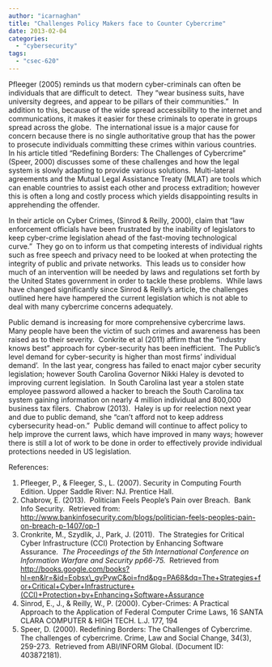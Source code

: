 ```yaml
---
author: "icarnaghan"
title: "Challenges Policy Makers face to Counter Cybercrime"
date: 2013-02-04
categories: 
  - "cybersecurity"
tags: 
  - "csec-620"
---
```


Pfleeger (2005) reminds us that modern cyber-criminals can often be individuals that are difficult to detect.  They “wear business suits, have university degrees, and appear to be pillars of their communities.”  In addition to this, because of the wide spread accessibility to the internet and communications, it makes it easier for these criminals to operate in groups spread across the globe.  <!--more-->The international issue is a major cause for concern because there is no single authoritative group that has the power to prosecute individuals committing these crimes within various countries.  In his article titled “Redefining Borders: The Challenges of Cybercrime” (Speer, 2000) discusses some of these challenges and how the legal system is slowly adapting to provide various solutions.  Multi-lateral agreements and the Mutual Legal Assistance Treaty (MLAT) are tools which can enable countries to assist each other and process extradition; however this is often a long and costly process which yields disappointing results in apprehending the offender.

In their article on Cyber Crimes, (Sinrod & Reilly, 2000), claim that “law enforcement officials have been frustrated by the inability of legislators to keep cyber-crime legislation ahead of the fast-moving technological curve.”  They go on to inform us that competing interests of individual rights such as free speech and privacy need to be looked at when protecting the integrity of public and private networks.  This leads us to consider how much of an intervention will be needed by laws and regulations set forth by the United States government in order to tackle these problems.  While laws have changed significantly since Sinrod & Reilly’s article, the challenges outlined here have hampered the current legislation which is not able to deal with many cybercrime concerns adequately.

Public demand is increasing for more comprehensive cybercrime laws.  Many people have been the victim of such crimes and awareness has been raised as to their severity.  Conkrite et al (2011) affirm that the “industry knows best” approach for cyber-security has been inefficient.  The Public’s level demand for cyber-security is higher than most firms’ individual demand’.  In the last year, congress has failed to enact major cyber security legislation; however South Carolina Governor Nikki Haley is devoted to improving current legislation.  In South Carolina last year a stolen state employee password allowed a hacker to breach the South Carolina tax system gaining information on nearly 4 million individual and 800,000 business tax filers.  Chabrow (2013).  Haley is up for reelection next year and due to public demand, she “can’t afford not to keep address cybersecurity head-on.”  Public demand will continue to affect policy to help improve the current laws, which have improved in many ways; however there is still a lot of work to be done in order to effectively provide individual protections needed in US legislation.

References:

1. Pfleeger, P., & Fleeger, S., L. (2007). Security in Computing Fourth Edition. Upper Saddle River: NJ. Prentice Hall.
2. Chabrow, E. (2013).  Politician Feels People’s Pain over Breach.  Bank Info Security.  Retrieved from: http://www.bankinfosecurity.com/blogs/politician-feels-peoples-pain-on-breach-p-1407/op-1
3. Cronkrite, M., Szydlik, J., Park, J. (2011).  The Strategies for Critical Cyber Infrastructure (CCI) Protection by Enhancing Software Assurance.  _The Proceedings of the 5th International Conference on Information Warfare and Security pp66-75._  Retrieved from http://books.google.com/books?hl=en&lr=&id=Eobsx\_gvPywC&oi=fnd&pg=PA68&dq=The+Strategies+for+Critical+Cyber+Infrastructure+(CCI)+Protection+by+Enhancing+Software+Assurance
4. Sinrod, E., J., & Reilly, W., P. (2000). Cyber-Crimes: A Practical Approach to the Application of Federal Computer Crime Laws, 16 SANTA CLARA COMPUTER & HIGH TECH. L.J. 177, 194
5. Speer, D. (2000). Redefining Borders: The Challenges of Cybercrime.  The challenges of cybercrime. Crime, Law and Social Change, 34(3), 259-273.  Retrieved from ABI/INFORM Global. (Document ID: 403872181).
